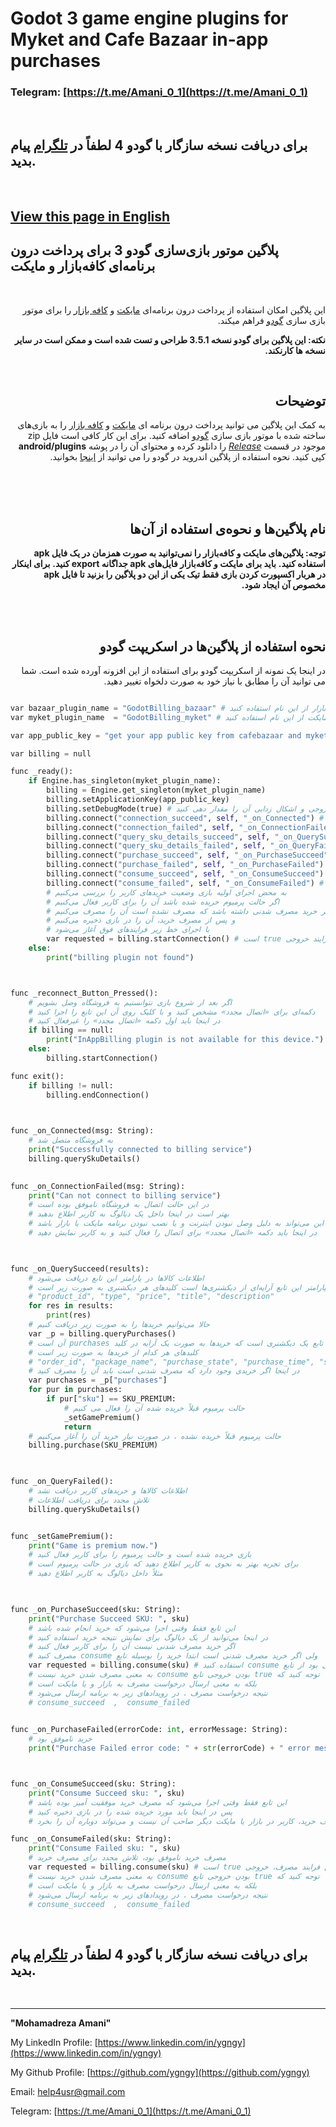 # Godot 3 game engine plugins for Myket and Cafe Bazaar in-app purchases

### Telegram: [https://t.me/Amani_0_1](https://t.me/Amani_0_1)

<br>

## برای دریافت نسخه سازگار با گودو 4 لطفاً در [تلگرام](https://t.me/Amani_0_1) پیام بدید.

<br>

## [View this page in English](README_EN.md)


## پلاگین موتور بازی‌سازی گودو 3 برای پرداخت درون برنامه‌ای کافه‌بازار و مایکت 

<br>

<div dir="rtl">
  
این پلاگین امکان استفاده از پرداخت درون برنامه‌ای  [مایکت](https://myket.ir) و [کافه بازار](https://cafebazaar.ir) را برای موتور بازی سازی [گودو](https://godotengine.org) فراهم میکند.


**نکته: این پلاگین برای گودو نسخه 3.5.1 طراحی و تست شده است و ممکن است در سایر نسخه ها کارنکند.**


<br>

## توضیحات

به کمک این پلاگین می توانید پرداخت درون برنامه ای [مایکت](https://myket.ir) و [کافه بازار](https://cafebazaar.ir) را به بازی‌های ساخته شده با موتور بازی سازی [گودو](https://godotengine.org) اضافه کنید. برای این کار کافی است فایل zip موجود در قسمت [*Release*](https://github.com/ygngy/godot-android-billing-ir/releases) را دانلود کرده و محتوای آن را در پوشه **android/plugins** کپی کنید. نحوه استفاده از پلاگین اندروید در گودو را می توانید از [اینجا](https://docs.godotengine.org/en/stable/tutorials/plugins/android/android_plugin.html#loading-and-using-an-android-plugin) بخوانید.



<br>
<br>
<br>

## نام پلاگین‌ها و نحوه‌ی استفاده از آن‌ها



**توجه: پلاگین‌های مایکت و کافه‌بازار را نمی‌توانید به صورت همزمان در یک فایل apk استفاده کنید.**
**باید برای مایکت و کافه‌بازار فایل‌های apk جداگانه export کنید.**
**برای اینکار در هربار اکسپورت کردن بازی فقط تیک یکی از این دو پلاگین را بزنید تا فایل apk مخصوص آن ایجاد شود.**

<br>
<br>


## نحوه استفاده از پلاگین‌ها در اسکریپت گودو 

در اینجا یک نمونه از اسکریپت گودو برای استفاده از این افزونه آورده شده است. شما می توانید آن را مطابق با نیاز خود به صورت دلخواه تغییر دهید.

</div>


```python

var bazaar_plugin_name = "GodotBilling_bazaar" # برای بازار از این نام استفاده کنید
var myket_plugin_name  = "GodotBilling_myket" # برای مایکت از این نام استفاده کنید

var app_public_key = "get your app public key from cafebazaar and myket" # کلید عمومی برنامه را از بازار و مایکت بگیرید

var billing = null

func _ready():
	if Engine.has_singleton(myket_plugin_name):
		billing = Engine.get_singleton(myket_plugin_name)
		billing.setApplicationKey(app_public_key)
		billing.setDebugMode(true) # درصورت نیاز به مشاهده خروجی و اشکال زدایی آن را مقدار دهی کنید
		billing.connect("connection_succeed", self, "_on_Connected") # (message)
		billing.connect("connection_failed", self, "_on_ConnectionFailed") # (message)
		billing.connect("query_sku_details_succeed", self, "_on_QuerySucceed") # (dictionaryArray)
		billing.connect("query_sku_details_failed", self, "_on_QueryFailed") # ()
		billing.connect("purchase_succeed", self, "_on_PurchaseSucceed") # (sku)
		billing.connect("purchase_failed", self, "_on_PurchaseFailed") # (errorCode, errorMessage)
		billing.connect("consume_succeed", self, "_on_ConsumeSucceed") # (sku)
		billing.connect("consume_failed", self, "_on_ConsumeFailed") # (sku)
		# به محض اجرای اولیه بازی وضعیت خریدهای کاربر را بررسی می‌کنیم
		# اگر حالت پرمیوم خریده شده باشد آن را برای کاربر فعال می‌کنیم	
		# اگر کاربر خرید مصرف شدنی داشته باشد که مصرف نشده است آن را مصرف می‌کنیم
		# و پس از مصرف خرید، آن را در بازی ذخیره می‌کنیم
		# با اجرای خط زیر فرایندهای فوق آغاز می‌شود
		var requested = billing.startConnection() # است true در صورت شروع فرایند خروجی
	else:
		print("billing plugin not found")



func _reconnect_Button_Pressed():
	# اگر بعد از شروع بازی نتوانستیم به فروشگاه وصل بشویم
	# دکمه‌ای برای «اتصال مجدد» مشخص کنید و با کلیک روی آن این تابع را اجرا کنید
	# در اینجا باید اول دکمه «اتصال مجدد» را غیرفعال کنید
	if billing == null:
		print("InAppBilling plugin is not available for this device.")
	else:
		billing.startConnection()

func exit():
	if billing != null:
		billing.endConnection()
	


func _on_Connected(msg: String):
	# به فروشگاه متصل شد
	print("Successfully connected to billing service")
	billing.querySkuDetails()
		

func _on_ConnectionFailed(msg: String):
	print("Can not connect to billing service")
	# در این حالت اتصال به فروشگاه ناموفق بوده است
	# بهتر است در اینجا داخل یک دیالوگ به کاربر اطلاع بدهید
	# این می‌تواند به دلیل وصل نبودن اینترنت و یا نصب نبودن برنامه مایکت یا بازار باشد
	# در اینجا باید دکمه «اتصال مجدد» برای اتصال را فعال کنید و به کاربر نمایش دهید
    


func _on_QuerySucceed(results):
	# اطلاعات کالاها در پارامتر این تابع دریافت می‌شود
	# پارامتر این تابع آرایه‌ای از دیکشنری‌ها است کلیدهای هر دیکشنری به صورت زیر است
	# "product_id", "type", "price", "title", "description"
	for res in results:
		print(res)	
	# حالا می‌توانیم خریدها را به صورت زیر دریافت کنیم
	var _p = billing.queryPurchases()
	# آن است purchases خروجی این تابع یک دیکشنری است که خریدها به صورت یک آرایه در کلید
	# کلیدهای هر کدام از خریدها به صورت زیر است
	# "order_id", "package_name", "purchase_state", "purchase_time", "signature", "sku"
	# در اینجا اگر خریدی وجود دارد که مصرف شدنی است باید آن را مصرف کنید
	var purchases = _p["purchases"]
	for pur in purchases:
		if pur["sku"] == SKU_PREMIUM:
			# حالت پرمیوم قبلاً خریده شده آن را فعال می کنیم
			_setGamePremium()
			return
	# حالت پرمیوم قبلاً خریده نشده ، در صورت نیاز خرید آن را آغاز می‌کنیم
	billing.purchase(SKU_PREMIUM)
	        


func _on_QueryFailed():
	# اطلاعات کالاها و خریدهای کاربر دریافت نشد
	# تلاش مجدد برای دریافت اطلاعات
	billing.querySkuDetails()


func _setGamePremium():
	print("Game is premium now.")
	# بازی خریده شده است و حالت پرمیوم را برای کاربر فعال کنید
	# برای تجربه بهتر به نحوی به کاربر اطلاع دهید که بازی در حالت پرمیوم است
	# مثلاً داخل دیالوگ به کاربر اطلاع دهید
	


func _on_PurchaseSucceed(sku: String):
	print("Purchase Succeed SKU: ", sku)
	# این تابع فقط وقتی اجرا می‌شود که خرید انجام شده باشد
	# در اینجا می‌توانید از یک دیالوگ برای نمایش نتیجه خرید استفاده کنید
	# اگر خرید مصرف شدنی نیست آن را برای کاربر فعال کنید
	# مصرف کنید consume ولی اگر خرید مصرف شدنی است ابتدا خرید را بوسیله تابع 
	var requested = billing.consume(sku) # استفاده کنید consume فقط اگر خرید مصرف شدنی بود از تابع 
	# به معنی مصرف شدن خرید نیست consume بودن خروجی تابع true توجه کنید که
	# بلکه به معنی ارسال درخواست مصرف به بازار و یا مایکت است
	# نتیجه درخواست مصرف ، در رویدادهای زیر به برنامه ارسال می‌شود
	# consume_succeed  ,  consume_failed    
    

func _on_PurchaseFailed(errorCode: int, errorMessage: String):
	# خرید ناموفق بود
	print("Purchase Failed error code: " + str(errorCode) + " error message: " + errorMessage)



func _on_ConsumeSucceed(sku: String):
	print("Consume Succeed sku: ", sku)
	# این تابع فقط وقتی اجرا می‌شود که مصرف خرید موفقیت آمیز بوده باشد
	# پس در اینجا باید مورد خریده شده را در بازی ذخیره کنید
	# چون پس از مصرف خرید، کاربر در بازار یا مایکت دیگر صاحب آن نیست و می‌تواند دوباره آن را بخرد

func _on_ConsumeFailed(sku: String):
	print("Consume Failed sku: ", sku)
	# مصرف خرید ناموفق بود، تلاش مجدد برای مصرف خرید
	var requested = billing.consume(sku) # است true در صورت شروع فرایند مصرف، خروجی
	# به معنی مصرف شدن خرید نیست consume بودن خروجی تابع true توجه کنید که
	# بلکه به معنی ارسال درخواست مصرف به بازار و یا مایکت است
	# نتیجه درخواست مصرف ، در رویدادهای زیر به برنامه ارسال می‌شود
	# consume_succeed  ,  consume_failed


```

<br>

## برای دریافت نسخه سازگار با گودو 4 لطفاً در [تلگرام](https://t.me/Amani_0_1) پیام بدید.

<br>

---------------------------------------------------------------------------


**"Mohamadreza Amani"**  

My LinkedIn Profile: [https://www.linkedin.com/in/ygngy](https://www.linkedin.com/in/ygngy)

My Github Profile: [https://github.com/ygngy](https://github.com/ygngy)  

Email:  [help4usr@gmail.com](mailto:help4usr@gmail.com)

Telegram: [https://t.me/Amani_0_1](https://t.me/Amani_0_1)
